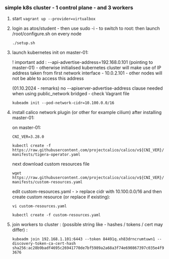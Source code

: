 ### simple k8s cluster - 1 control plane - and 3 workers

1. start `vagrant up --provider=virtualbox`
2. login as atos/student - then use sudo -i - to switch to root: then launch /root/configure.sh on every node

    `./setup.sh`

3. launch kubernetes init on master-01:

    ! important add : --api-advertise-address=192.168.0.101 (pointing to master-01) - otherwise initialised kubernetes cluster will make use of IP address taken from first network interface - 10.0.2.101 - other nodes will not be able to access this address

    (01.10.2024 - remarks) no --apiserver-advertise-address clause needed when using public_network bridged  - check Vagrant file
    
    `kubeadm init --pod-network-cidr=10.100.0.0/16`

4. install calico network plugin (or other for example cilium) after installing master-01:

    on master-01:

    `CNI_VER=3.28.0`

    `kubectl create -f https://raw.githubusercontent.com/projectcalico/calico/v${CNI_VER}/manifests/tigera-operator.yaml`

    next download custom resources file

    `wget https://raw.githubusercontent.com/projectcalico/calico/v${CNI_VER}/manifests/custom-resources.yaml`

    edit custom-resources.yaml - > replace cidr with 10.100.0.0/16 and then create custom resource (or replace if existing):
    
    `vi custom-resources.yaml` 

    `kubectl create -f custom-resources.yaml`

5. join workers to cluster : (possible string like - hashes / tokens / cert may differ) :

    `kubeadm join 192.168.1.101:6443 --token 84491q.xh83drncrumtuwn1 --discovery-token-ca-cert-hash sha256:ac28b9badf4695c26941770de7bf5989a2a68a3f74e690867397c035e4f93676`